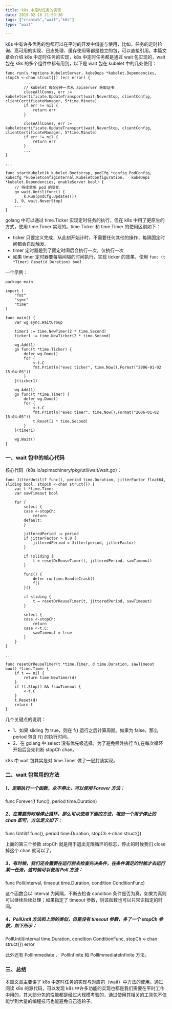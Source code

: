 ```yaml
---
title: k8s 中定时任务的实现
date: 2019-02-16 21:59:30
tags: ["crontab","wait","k8s"]
type: "wait"

---
```

k8s 中有许多优秀的包都可以在平时的开发中借鉴与使用，比如，任务的定时轮询、高可用的实现、日志处理、缓存使用等都是独立的包，可以直接引用。本篇文章会介绍 k8s 中定时任务的实现，k8s 中定时任务都是通过 wait 包实现的，wait 包在 k8s 的多个组件中都有用到，以下是 wait 包在 kubelet 中的几处使用：


```		
func run(s *options.KubeletServer, kubeDeps *kubelet.Dependencies, stopCh <-chan struct{}) (err error) {
		...
		// kubelet 每5分钟一次从 apiserver 获取证书
		closeAllConns, err := kubeletcertificate.UpdateTransport(wait.NeverStop, clientConfig, clientCertificateManager, 5*time.Minute)
		if err != nil {
			return err
		}
		
		closeAllConns, err := kubeletcertificate.UpdateTransport(wait.NeverStop, clientConfig, clientCertificateManager, 5*time.Minute)
		if err != nil {
			return err
		}
		...
}

...

func startKubelet(k kubelet.Bootstrap, podCfg *config.PodConfig, kubeCfg *kubeletconfiginternal.KubeletConfiguration,   kubeDeps *kubelet.Dependencies, enableServer bool) {
    // 持续监听 pod 的变化
    go wait.Until(func() {
        k.Run(podCfg.Updates())
    }, 0, wait.NeverStop)
    ...
}
```

golang 中可以通过 time.Ticker 实现定时任务的执行，但在 k8s 中用了更原生的方式，使用 time.Timer 实现的。time.Ticker 和 time.Timer 的使用区别如下：

- ticker 只要定义完成，从此刻开始计时，不需要任何其他的操作，每隔固定时间都会自动触发。
- timer 定时器是到了固定时间后会执行一次，仅执行一次
- 如果 timer 定时器要每隔间隔的时间执行，实现 ticker 的效果，使用 `func (t *Timer) Reset(d Duration) bool`
 
一个示例：


```
package main

import (
	"fmt"
	"sync"
	"time"
)

func main() {
	var wg sync.WaitGroup

	timer1 := time.NewTimer(2 * time.Second)
	ticker1 := time.NewTicker(2 * time.Second)

	wg.Add(1)
	go func(t *time.Ticker) {
		defer wg.Done()
		for {
			<-t.C
			fmt.Println("exec ticker", time.Now().Format("2006-01-02 15:04:05"))
		}
	}(ticker1)

	wg.Add(1)
	go func(t *time.Timer) {
		defer wg.Done()
		for {
			<-t.C
			fmt.Println("exec timer", time.Now().Format("2006-01-02 15:04:05"))
			t.Reset(2 * time.Second)
		}
	}(timer1)
	
	wg.Wait()
}

```

### 一、wait 包中的核心代码


核心代码（k8s.io/apimachinery/pkg/util/wait/wait.go）：


```
func JitterUntil(f func(), period time.Duration, jitterFactor float64, sliding bool, stopCh <-chan struct{}) {
	var t *time.Timer
	var sawTimeout bool

	for {
		select {
		case <-stopCh:
			return
		default:
		}

		jitteredPeriod := period
		if jitterFactor > 0.0 {
			jitteredPeriod = Jitter(period, jitterFactor)
		}

		if !sliding {
			t = resetOrReuseTimer(t, jitteredPeriod, sawTimeout)
		}

		func() {
			defer runtime.HandleCrash()
			f()
		}()

		if sliding {
			t = resetOrReuseTimer(t, jitteredPeriod, sawTimeout)
		}

		select {
		case <-stopCh:
			return
		case <-t.C:
			sawTimeout = true
		}
	}
}

...

func resetOrReuseTimer(t *time.Timer, d time.Duration, sawTimeout bool) *time.Timer {
    if t == nil {
        return time.NewTimer(d)
    }
    if !t.Stop() && !sawTimeout {
        <-t.C
    }
    t.Reset(d)
    return t
}
```

几个关键点的说明：

- 1、如果 sliding 为 true，则在 f() 运行之后计算周期。如果为 false，那么 period 包含 f() 的执行时间。
- 2、在 golang 中 select 没有优先级选择，为了避免额外执行 f(),在每次循环开始后会先判断 stopCh chan。

k8s 中 wait 包其实是对 time.Timer 做了一层封装实现。

### 二、wait 包常用的方法

##### 1、定期执行一个函数，永不停止，可以使用 Forever 方法：

func Forever(f func(), period time.Duration)

##### 2、在需要的时候停止循环，那么可以使用下面的方法，增加一个用于停止的 chan 即可，方法定义如下：

func Until(f func(), period time.Duration, stopCh <-chan struct{})

上面的第三个参数 stopCh 就是用于退出无限循环的标志，停止的时候我们 close 掉这个 chan 就可以了。

##### 3、有时候，我们还会需要在运行前去检查先决条件，在条件满足的时候才去运行某一任务，这时候可以使用 Poll 方法：

func Poll(interval, timeout time.Duration, condition ConditionFunc)

这个函数会以 interval 为间隔，不断去检查 condition 条件是否为真，如果为真则可以继续后续处理；如果指定了 timeout 参数，则该函数也可以只常识指定的时间。

##### 4、PollUntil 方法和上面的类似，但是没有 timeout 参数，多了一个 stopCh 参数，如下所示：

PollUntil(interval time.Duration, condition ConditionFunc, stopCh <-chan struct{}) error

此外还有 PollImmediate 、 PollInfinite 和 PollImmediateInfinite 方法。

### 三、总结

本篇文章主要讲了 k8s 中定时任务的实现与对应包（wait）中方法的使用。通过阅读 k8s 的源代码，可以发现 k8s 中许多功能的实现也都是我们需要在平时工作中用的，其大部分包的性能都是经过大规模考验的，通过使用其相关的工具包不仅能学到大量的编程技巧也能避免自己造轮子。


